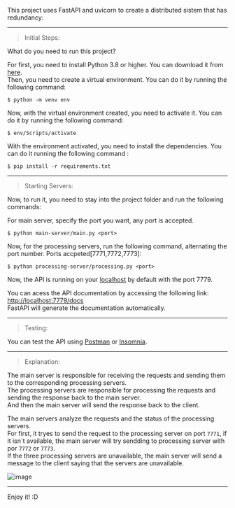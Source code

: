 This project uses FastAPI and uvicorn to create a distributed sistem that has redundancy:<br/>

---

> Initial Steps:<br/>

What do you need to run this project?<br/>

For first, you need to install Python 3.8 or higher. You can download it from [here](https://www.python.org/downloads/).<br/>
Then, you need to create a virtual environment. You can do it by running the following command:<br/>

```console
$ python -m venv env
```

Now, with the virtual environment created, you need to activate it. You can do it by running the following command:<br/>

```console
$ env/Scripts/activate
```

With the environment activated, you need to install the dependencies. You can do it running the following command :<br/>

```console
$ pip install -r requirements.txt
```
---

> Starting Servers:<br/>

Now, to run it, you need to stay into the project folder and run the following commands:<br/>

For main server, specify the port you want, any port is accepted.<br/>

```console
$ python main-server/main.py <port>
```

Now, for the processing servers, run the following command, alternating the port number. Ports accpeted[7771,7772,7773]:<br/>
```console
$ python processing-server/processing.py <port>
```

Now, the API is running on your [localhost](http://localhost:7779) by default with the port 7779.<br/>

You can acess the API documentation by accessing the following link: [http://localhost:7779/docs](http://localhost:7779/docs)<br/>
FastAPI will generate the documentation automatically.<br/>

---

> Testing:<br/>

You can test the API using [Postman](https://www.postman.com/) or [Insomnia](https://insomnia.rest/download).<br/>

---

> Explanation:<br/>

The main server is responsible for receiving the requests and sending them to the corresponding processing servers.<br/>
The processing servers are responsible for processing the requests and sending the response back to the main server.<br/>
And then the main server will send the response back to the client.<br/>

The main servers analyze the requests and the status of the processing servers.<br/>
For first, it tryes to send the request to the processing server on port `7771`, if it isn´t available, the main server will try sendding to processing server with por `7772` or `7773`.<br/>
If the three processing servers are unavailable, the main server will send a message to the client saying that the servers are unavailable.<br/>

![image](https://user-images.githubusercontent.com/61984488/233520363-894c3512-ec12-4b54-be1a-653c92975407.png)

---
Enjoy it! :D
